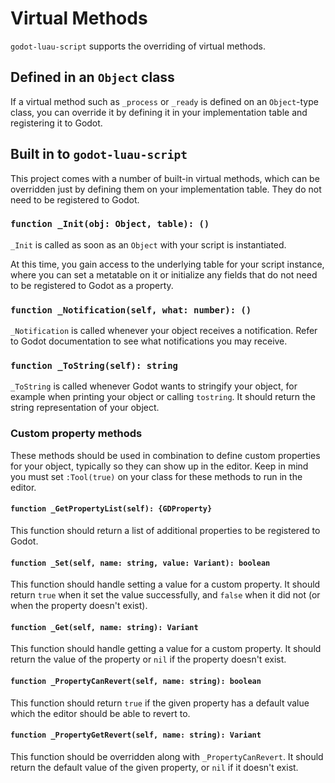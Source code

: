 # Virtual Methods

`godot-luau-script` supports the overriding of virtual methods.

## Defined in an `Object` class

If a virtual method such as `_process` or `_ready` is defined on an `Object`-type class,
you can override it by defining it in your implementation table and registering it to Godot.

## Built in to `godot-luau-script`

This project comes with a number of built-in virtual methods, which can be overridden just by defining them on your implementation table.
They do not need to be registered to Godot.

### `function _Init(obj: Object, table): ()`

`_Init` is called as soon as an `Object` with your script is instantiated.

At this time, you gain access to the underlying table for your script instance,
where you can set a metatable on it or initialize any fields that do not need to be registered to Godot as a property.

### `function _Notification(self, what: number): ()`

`_Notification` is called whenever your object receives a notification.
Refer to Godot documentation to see what notifications you may receive.

### `function _ToString(self): string`

`_ToString` is called whenever Godot wants to stringify your object, for example when printing your object or calling `tostring`.
It should return the string representation of your object.

### Custom property methods

These methods should be used in combination to define custom properties for your object, typically so they can show up in the editor.
Keep in mind you must set `:Tool(true)` on your class for these methods to run in the editor.

#### `function _GetPropertyList(self): {GDProperty}`

This function should return a list of additional properties to be registered to Godot.

#### `function _Set(self, name: string, value: Variant): boolean`

This function should handle setting a value for a custom property.
It should return `true` when it set the value successfully, and `false` when it did not (or when the property doesn't exist).

#### `function _Get(self, name: string): Variant`

This function should handle getting a value for a custom property.
It should return the value of the property or `nil` if the property doesn't exist.

#### `function _PropertyCanRevert(self, name: string): boolean`

This function should return `true` if the given property has a default value which the editor should be able to revert to.

#### `function _PropertyGetRevert(self, name: string): Variant`

This function should be overridden along with `_PropertyCanRevert`.
It should return the default value of the given property, or `nil` if it doesn't exist.

